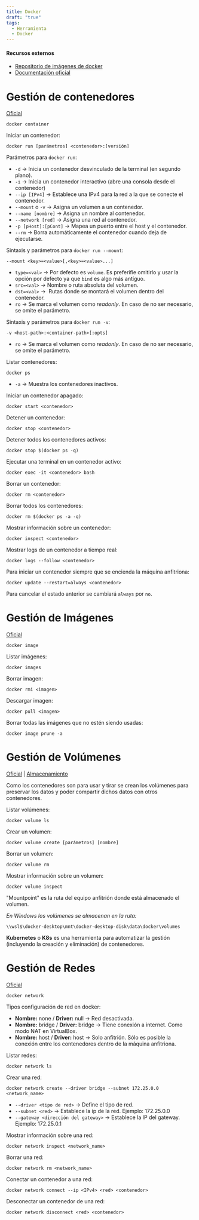 ```yaml
---
title: Docker
draft: "true"
tags:
  - Herramienta
  - Docker
---
```

#### Recursos externos
- [Repositorio de imágenes de docker](https://hub.docker.com/)
- [Documentación oficial](https://docs.docker.com/reference/cli/docker/)

# Gestión de contenedores

[Oficial](https://docs.docker.com/reference/cli/docker/container/)

```
docker container
```

Iniciar un contenedor:

```
docker run [parámetros] <contenedor>:[versión]
```

Parámetros para `docker run`:
- `-d` &rarr; Inicia un contenedor desvinculado de la terminal (en segundo plano).
- `-i` &rarr; Inicia un contenedor interactivo (abre una consola desde el contenedor)
- `--ip [IPv4]` &rarr; Establece una IPv4 para la red a la que se conecte el contenedor.
- `--mount` o `-v` &rarr; Asigna un volumen a un contenedor.
- `--name [nombre]` &rarr; Asigna un nombre al contenedor.
- `--network [red]` &rarr; Asigna una red al contenedor.
- `-p [pHost]:[pCont]` &rarr; Mapea un puerto entre el host y el contenedor.
- `--rm` &rarr; Borra automáticamente el contenedor cuando deja de ejecutarse.

Sintaxis y parámetros para `docker run --mount`:

 ```
 --mount <key>=<value>[,<key>=<value>...]
 ```
 
- `type=<val>` &rarr; Por defecto es `volume`. Es preferifle omitirlo y usar la opción por defecto ya que `bind` es algo más antíguo.
- `src=<val>` &rarr; Nombre o ruta absoluta del volumen.
- `dst=<val>` &rarr;  Rutas donde se montará el volumen dentro del contenedor.
- `ro` &rarr; Se marca el volumen como *readonly*. En caso de no ser necesario, se omite el parámetro.

Sintaxis y parámetros para `docker run -v`:

```
-v <host-path>:<container-path>[:opts]
```

- `ro` &rarr; Se marca el volumen como *readonly*. En caso de no ser necesario, se omite el parámetro.

Listar contenedores:

```
docker ps
```

- `-a` &rarr; Muestra los contenedores inactivos.

Iniciar un contenedor apagado:

```
docker start <contenedor>
```

Detener un contenedor:

```
docker stop <contenedor>
```

Detener todos los contenedores activos:

```
docker stop $(docker ps -q)
```

Ejecutar una terminal en un contenedor activo:

```
docker exec -it <contenedor> bash
```

Borrar un contenedor:

```
docker rm <contenedor>
```

Borrar todos los contenedores:

```
docker rm $(docker ps -a -q)
```

Mostrar información sobre un contenedor:

```
docker inspect <contenedor>
```

Mostrar logs de un contenedor a tiempo real:

```
docker logs --follow <contenedor>
```

Para iniciar un contenedor siempre que se encienda la máquina anfitriona:

```
docker update --restart=always <contenedor>
```

Para cancelar el estado anterior se cambiará `always` por `no`.

# Gestión de Imágenes
 [Oficial](https://docs.docker.com/reference/cli/docker/image/)

```
docker image
```

Listar imágenes:

```
docker images
```

Borrar imagen:

```
docker rmi <imagen>
```

Descargar imagen:

```
docker pull <imagen>
```

Borrar todas las imágenes que no estén siendo usadas:

```
docker image prune -a
```

# Gestión de Volúmenes
 [Oficial](https://docs.docker.com/reference/cli/docker/volume/) | [Almacenamiento](https://docs.docker.com/engine/storage/#volume-mounts)

Como los contenedores son para usar y tirar se crean los volúmenes para preservar los datos y poder compartir dichos datos con otros contenedores.

Listar volúmenes:

```
docker volume ls
```
  
Crear un volumen:

```
docker volume create [parámetros] [nombre]
```

Borrar un volumen:

```
docker volume rm
```

Mostrar información sobre un volumen:

```
docker volume inspect
```

"Mountpoint" es la ruta del equipo anfitrión donde está almacenado el volumen.

*En Windows los volúmenes se almacenan en la ruta:*

```
\\wsl$\docker-desktop\mnt\docker-desktop-disk\data\docker\volumes
```

**Kubernetes** o **K8s** es una herramienta para automatizar la gestión (incluyendo la creación y eliminación) de contenedores.

# Gestión de Redes
[Oficial](https://docs.docker.com/reference/cli/docker/network/)

```
docker network
```

Tipos configuración de red en docker:
- **Nombre:** none / **Driver:** null &rarr; Red desactivada.
- **Nombre:** bridge / **Driver:** bridge &rarr; Tiene conexión a internet. Como modo NAT en VirtualBox.
- **Nombre:** host / **Driver:** host &rarr; Solo anfitrión. Sólo es posible la conexión entre los contenedores dentro de la máquina anfitriona.

Listar redes:

```
docker network ls
```

Crear una red:  

```
docker network create --driver bridge --subnet 172.25.0.0 <network_name>
```

- `--driver <tipo de red>` &rarr; Define el tipo de red.
- `--subnet <red>` &rarr; Establece la ip de la red. Ejemplo: 172.25.0.0
- `--gateway <dirección del gateway>` &rarr; Establece la IP del gateway. Ejemplo: 172.25.0.1

Mostrar información sobre una red:

```
docker network inspect <network_name> 
```
  
Borrar una red:

```
docker network rm <network_name>
```
  
Conectar un contenedor a una red:

```
docker network connect --ip <IPv4> <red> <contenedor>
```

Desconectar un contenedor de una red:

```
docker network disconnect <red> <contenedor>
```
  